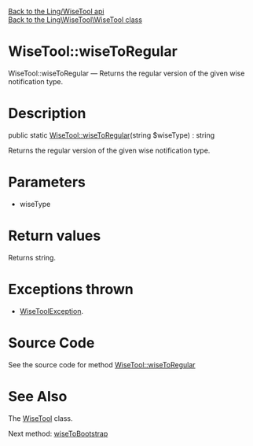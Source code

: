 [Back to the Ling/WiseTool api](https://github.com/lingtalfi/WiseTool/blob/master/doc/api/Ling/WiseTool.md)<br>
[Back to the Ling\WiseTool\WiseTool class](https://github.com/lingtalfi/WiseTool/blob/master/doc/api/Ling/WiseTool/WiseTool.md)


WiseTool::wiseToRegular
================



WiseTool::wiseToRegular — Returns the regular version of the given wise notification type.




Description
================


public static [WiseTool::wiseToRegular](https://github.com/lingtalfi/WiseTool/blob/master/doc/api/Ling/WiseTool/WiseTool/wiseToRegular.md)(string $wiseType) : string




Returns the regular version of the given wise notification type.




Parameters
================


- wiseType

    


Return values
================

Returns string.


Exceptions thrown
================

- [WiseToolException](https://github.com/lingtalfi/WiseTool/blob/master/doc/api/Ling/WiseTool/Exception/WiseToolException.md).&nbsp;







Source Code
===========
See the source code for method [WiseTool::wiseToRegular](https://github.com/lingtalfi/WiseTool/blob/master/WiseTool.php#L60-L75)


See Also
================

The [WiseTool](https://github.com/lingtalfi/WiseTool/blob/master/doc/api/Ling/WiseTool/WiseTool.md) class.

Next method: [wiseToBootstrap](https://github.com/lingtalfi/WiseTool/blob/master/doc/api/Ling/WiseTool/WiseTool/wiseToBootstrap.md)<br>

